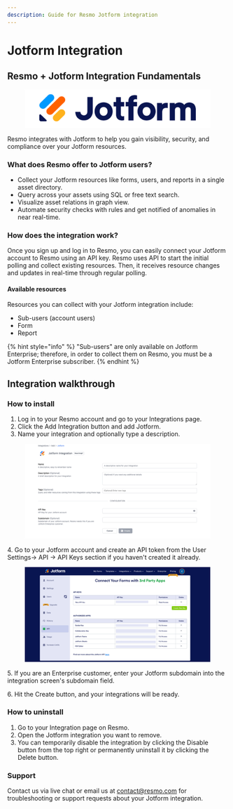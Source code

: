```yaml
---
description: Guide for Resmo Jotform integration
---
```


# Jotform Integration

## Resmo + Jotform Integration Fundamentals

<figure><img src="../.gitbook/assets/jotform-logo.png" alt=""><figcaption></figcaption></figure>

Resmo integrates with Jotform to help you gain visibility, security, and compliance over your Jotform resources.

### What does Resmo offer to Jotform users?

* Collect your Jotform resources like forms, users, and reports in a single asset directory.
* Query across your assets using SQL or free text search.
* Visualize asset relations in graph view.
* Automate security checks with rules and get notified of anomalies in near real-time.

### How does the integration work?

Once you sign up and log in to Resmo, you can easily connect your Jotform account to Resmo using an API key. Resmo uses API to start the initial polling and collect existing resources. Then, it receives resource changes and updates in real-time through regular polling.&#x20;

#### Available resources

Resources you can collect with your Jotform integration include:

* Sub-users (account users)
* Form
* Report

{% hint style="info" %}
"Sub-users" are only available on Jotform Enterprise; therefore, in order to collect them on Resmo, you must be a Jotform Enterprise subscriber.
{% endhint %}

## Integration walkthrough

### How to install

1. Log in to your Resmo account and go to your Integrations page.
2. Click the Add Integration button and add Jotform.
3. Name your integration and optionally type a description.

<figure><img src="../.gitbook/assets/resmo-jotform-integration.png" alt=""><figcaption></figcaption></figure>

4\. Go to your Jotform account and create an API token from the User Settings-> API -> API Keys section if you haven't created it already.

<figure><img src="../.gitbook/assets/create-api-key.png" alt=""><figcaption></figcaption></figure>

5\. If you are an Enterprise customer, enter your Jotform subdomain into the integration screen's subdomain field.

6\. Hit the Create button, and your integrations will be ready.

### How to uninstall

1. Go to your Integration page on Resmo.
2. Open the Jotform integration you want to remove.
3. You can temporarily disable the integration by clicking the Disable button from the top right or permanently uninstall it by clicking the Delete button.

### Support

Contact us via live chat or email us at contact@resmo.com for troubleshooting or support requests about your Jotform integration.
